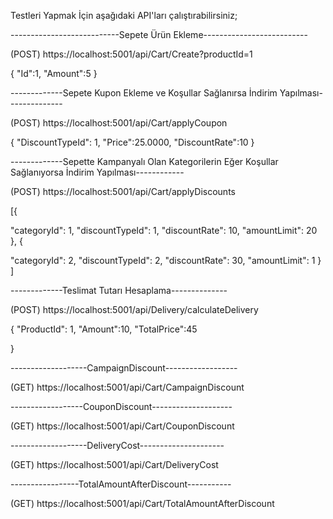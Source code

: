 Testleri Yapmak İçin aşağıdaki API'ları çalıştırabilirsiniz;

---------------------------Sepete Ürün Ekleme--------------------------

(POST) https://localhost:5001/api/Cart/Create?productId=1

	
{
	"Id":1,
	"Amount":5
}


-------------Sepete Kupon Ekleme ve Koşullar Sağlanırsa İndirim Yapılması--------------
 
(POST)  https://localhost:5001/api/Cart/applyCoupon  


{
	"DiscountTypeId": 1,
	"Price":25.0000,
	"DiscountRate":10
}

-------------Sepette Kampanyalı Olan Kategorilerin Eğer Koşullar Sağlanıyorsa İndirim Yapılması------------

(POST) https://localhost:5001/api/Cart/applyDiscounts

[{
  
  "categoryId": 1,
  "discountTypeId": 1,
  "discountRate": 10,
  "amountLimit": 20
},
{

  "categoryId": 2,
  "discountTypeId": 2,
  "discountRate": 30,
  "amountLimit": 1
}
]

-------------Teslimat Tutarı Hesaplama--------------

(POST) https://localhost:5001/api/Delivery/calculateDelivery

{
	"ProductId": 1,
	"Amount":10,
	"TotalPrice":45

}

-------------------CampaignDiscount------------------

(GET) https://localhost:5001/api/Cart/CampaignDiscount

------------------CouponDiscount--------------------

(GET) https://localhost:5001/api/Cart/CouponDiscount

-------------------DeliveryCost---------------------

(GET) https://localhost:5001/api/Cart/DeliveryCost

-----------------TotalAmountAfterDiscount-----------

(GET) https://localhost:5001/api/Cart/TotalAmountAfterDiscount

